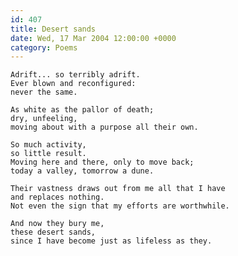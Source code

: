 ```yaml
---
id: 407
title: Desert sands
date: Wed, 17 Mar 2004 12:00:00 +0000
category: Poems
---
```


    Adrift... so terribly adrift.  
    Ever blown and reconfigured:  
    never the same.

    As white as the pallor of death;  
    dry, unfeeling,  
    moving about with a purpose all their own.

    So much activity,  
    so little result.  
    Moving here and there, only to move back;  
    today a valley, tomorrow a dune.

    Their vastness draws out from me all that I have  
    and replaces nothing.  
    Not even the sign that my efforts are worthwhile.

    And now they bury me,  
    these desert sands,  
    since I have become just as lifeless as they.


